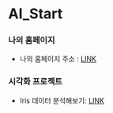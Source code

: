 # AI_Start

### 나의 홈페이지
  * 나의 홈페이지 주소 : [LINK](https://pjs0418.github.io/AI_Start/)
  
### 시각화 프로젝트
  * Iris 데이터 분석해보기: [LINK](https://pjs0418.github.io/AI_Start/Untitled.html)
